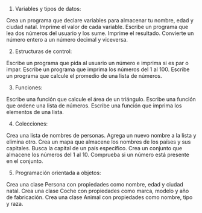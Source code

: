 1. Variables y tipos de datos:

Crea un programa que declare variables para almacenar tu nombre, edad y ciudad natal. Imprime el valor de cada variable.
Escribe un programa que lea dos números del usuario y los sume. Imprime el resultado.
Convierte un número entero a un número decimal y viceversa.

2. Estructuras de control:

Escribe un programa que pida al usuario un número e imprima si es par o impar.
Escribe un programa que imprima los números del 1 al 100.
Escribe un programa que calcule el promedio de una lista de números.

3. Funciones:

Escribe una función que calcule el área de un triángulo.
Escribe una función que ordene una lista de números.
Escribe una función que imprima los elementos de una lista.

4. Colecciones:

Crea una lista de nombres de personas. Agrega un nuevo nombre a la lista y elimina otro.
Crea un mapa que almacene los nombres de los países y sus capitales. Busca la capital de un país específico.
Crea un conjunto que almacene los números del 1 al 10. Comprueba si un número está presente en el conjunto.

5. Programación orientada a objetos:

Crea una clase Persona con propiedades como nombre, edad y ciudad natal.
Crea una clase Coche con propiedades como marca, modelo y año de fabricación.
Crea una clase Animal con propiedades como nombre, tipo y raza.